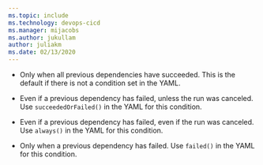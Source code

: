 ```yaml
---
ms.topic: include
ms.technology: devops-cicd
ms.manager: mijacobs
ms.author: jukullam
author: juliakm
ms.date: 02/13/2020
---
```


* Only when all previous dependencies have succeeded. This is the default if there is not a condition set in the YAML.

* Even if a previous dependency has failed, unless the run was canceled. Use `succeededOrFailed()` in the YAML for this condition.

* Even if a previous dependency has failed, even if the run was canceled. Use `always()` in the YAML for this condition.

* Only when a previous dependency has failed. Use `failed()` in the YAML for this condition.
